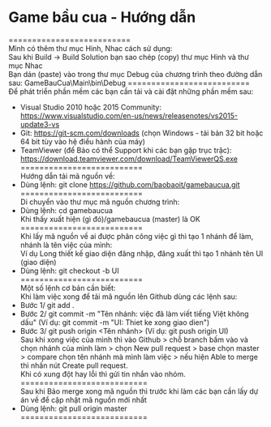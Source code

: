 ﻿# Game bầu cua - Hướng dẫn
==========================<br/>
Mình có thêm thư mục Hinh, Nhac cách sử dụng:<br/>
Sau khi Build -> Build Solution bạn sao chép (copy) thư mục Hinh và thư mục Nhac<br/>
Bạn dán (paste) vào trong thư mục Debug của chương trình theo đường dẫn sau: GameBauCua\Main\bin\Debug
==========================<br/>
Để phát triển phần mềm các bạn cần tải và cài đặt những phần mềm sau:<br/>
+ Visual Studio 2010 hoặc 2015 Community: https://www.visualstudio.com/en-us/news/releasenotes/vs2015-update3-vs<br/>
+ Git: https://git-scm.com/downloads (chọn Windows - tải bản 32 bit hoặc 64 bit tùy vào hệ điều hành của máy)<br/>
+ TeamViewer (để Bảo có thể Support khi các bạn gặp trục trặc): https://download.teamviewer.com/download/TeamViewerQS.exe<br/>
==========================<br/>
Hướng dẫn tải mã nguồn về:<br/>
+ Dùng lệnh: git clone https://github.com/baobaoit/gamebaucua.git<br/>
==========================<br/>
Di chuyển vào thư mục mã nguồn chương trình:<br/>
+ Dùng lệnh: cd gamebaucua<br/>
Khi thấy xuất hiện (gì đó)/gamebaucua (master) là OK<br/>
==========================<br/>
Khi lấy mã nguồn về ai được phân công việc gì thì tạo 1 nhánh để làm, nhánh là tên việc của mình:<br/>
Ví dụ Long thiết kế giao diện đăng nhập, đăng xuất thì tạo 1 nhánh tên UI (giao diện)<br/>
+ Dùng lệnh: git checkout -b UI<br/>
==========================<br/>
Một số lệnh cơ bản cần biết:<br/>
Khi làm việc xong để tải mã nguồn lên Github dùng các lệnh sau:<br/>
+ Bước 1/ git add .<br/>
+ Bước 2/ git commit -m "Tên nhánh: việc đã làm viết tiếng Việt không dấu" (Ví dụ: git commit -m "UI: Thiet ke xong giao dien")<br/>
+ Bước 3/ git push origin <Tên nhánh> (Ví dụ: git push origin UI)<br/>
Sau khi xong việc của mình thì vào Github > chỗ branch bấm vào và chọn nhánh của mình làm > chọn New pull request > base chọn master > compare chọn tên nhánh mà mình làm việc > nếu hiện Able to merge thì nhấn nút Create pull request.<br/>
Khi có xung đột hay lỗi thì gửi tin nhắn vào nhóm.<br/>
===========================<br/>
Sau khi Bảo merge xong mã nguồn thì trước khi làm các bạn cần lấy dự án về để cập nhật mã nguồn mới nhất<br/>
+ Dùng lệnh: git pull origin master<br/>
===========================<br/>
